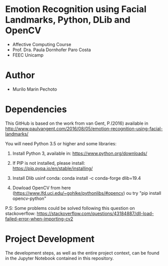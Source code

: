# Emotion Recognition using Facial Landmarks, Python, DLib and OpenCV

- Affective Computing Course 
- Prof. Dra. Paula Dornhofer Paro Costa 
- FEEC Unicamp

# Author

- Murilo Marin Pechoto

# Dependencies

This GitHub is based on the work from van Gent, P.(2016) available in http://www.paulvangent.com/2016/08/05/emotion-recognition-using-facial-landmarks/

You will need Python 3.5 or higher and some libraries:

1. Install Python 3, available in: https://www.python.org/downloads/

2. If PIP is not installed, please install: https://pip.pypa.io/en/stable/installing/

3. Install Dlib usinf conda: conda install -c conda-forge dlib=19.4

4. Dowload OpenCV from here (https://www.lfd.uci.edu/~gohlke/pythonlibs/#opencv) ou try "pip install opencv-python" 

P.S: Some problems could be solved following this question on stackoverflow: https://stackoverflow.com/questions/43184887/dll-load-failed-error-when-importing-cv2

# Project Development

The development steps, as well as the entire project context, can be found in the Jupyter Notebook contained in this repository.